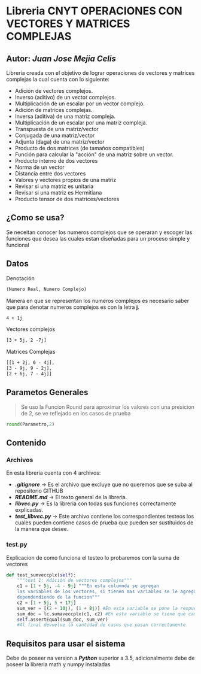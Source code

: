 # Libreria CNYT OPERACIONES CON VECTORES Y MATRICES COMPLEJAS

## Autor: ***Juan Jose Mejia Celis***

Libreria creada con el objetivo de lograr operaciones de vectores y matrices complejas la cual cuenta con lo siguiente:

- Adición de vectores complejos.
- Inverso (aditivo) de un vector complejos.
- Multiplicación de un escalar por un vector complejo.
- Adición de matrices complejas.
- Inversa (aditiva) de una matriz compleja.
- Multiplicación de un escalar por una matriz compleja.
- Transpuesta de una matriz/vector
- Conjugada de una matriz/vector
- Adjunta (daga) de una matriz/vector
- Producto de dos matrices (de tamaños compatibles)
- Función para calcular la "acción" de una matriz sobre un vector.
- Producto interno de dos vectores
- Norma de un vector
- Distancia entre dos vectores
- Valores  y vectores propios de una matriz
- Revisar si una matriz es unitaria
- Revisar si una matriz es Hermitiana
- Producto tensor de dos matrices/vectores

## ¿Como se usa?

Se neceitan conocer los numeros complejos que se operaran y escoger las funciones que desea las cuales estan diseñadas 
para un proceso simple y funcional 

## Datos

Denotación

``` txt
(Numero Real, Numero Complejo)
```

Manera en que se representan los numeros complejos es necesario saber que para denotar numeros complejos es con la letra **j**.


``` txt
4 + 1j
```

Vectores complejos

``` txt
[3 + 5j, 2 -7j]
```

Matrices Complejas
``` txt
[[1 + 2j, 6 - 4j],
[3 - 9j, 9 - 2j],
[2 + 6j, 7 - 4j]]
```



## Parametos Generales

>Se uso la Funcion Round para aproximar los valores con una presicion de 2, se ve reflejado en los casos de prueba
```Python
round(Parametro,2)
```

## Contenido

### Archivos 

En esta libreria cuenta con 4 archivos:

- ***.gitignore*** -> Es el archivo que excluye que no queremos que se suba al repositorio GITHUB
- ***README.md*** -> El texto general de la libreria.
- ***libvec.py*** -> Es la libreria con todas sus funciones correctamente explicadas.
- ***test_libvec.py*** -> Este archivo contiene los correspondientes testeos los cuales pueden contiene casos
de prueba que pueden ser sustituidos de la manera que desee.

### test.py

Explicacion de como funciona el testeo lo probaremos con la suma de vectores

``` Python
def test_sumveccplx(self):
    """test 1: Adición de vectores complejos"""
    c1 = [1 + 5j, -4 - 9j] """En esta columnda se agregan 
    las variables de los vectores, si tienen mas variables se le agregan 
    dependendiendo de la funcion"""
    c2 = [1 + 5j, 5 + 17j]
    sum_ver = [(2 + 10j), (1 + 8j)] #En esta variable se pone la respuesta que a usted le dio
    sum_doc = lc.sumaveccplx(c1, c2) #En esta variable se tiene que cambiar la funcion a la cual se va a hacer el testeo
    self.assertEqual(sum_doc, sum_ver)
    #Al final devuelve la cantidad de casos que pasan correctamente 
```


## Requisitos para usar el sistema

Debe de poseer na version a ***Python*** superior a 3.5, adicionalmente debe de poseer la libreria math y numpy instaladas